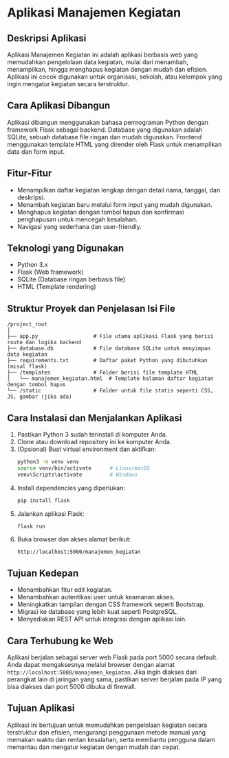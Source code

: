 # Aplikasi Manajemen Kegiatan

## Deskripsi Aplikasi
Aplikasi Manajemen Kegiatan ini adalah aplikasi berbasis web yang memudahkan pengelolaan data kegiatan, mulai dari menambah, menampilkan, hingga menghapus kegiatan dengan mudah dan efisien. Aplikasi ini cocok digunakan untuk organisasi, sekolah, atau kelompok yang ingin mengatur kegiatan secara terstruktur.

## Cara Aplikasi Dibangun
Aplikasi dibangun menggunakan bahasa pemrograman Python dengan framework Flask sebagai backend. Database yang digunakan adalah SQLite, sebuah database file ringan dan mudah digunakan. Frontend menggunakan template HTML yang dirender oleh Flask untuk menampilkan data dan form input.

## Fitur-Fitur
- Menampilkan daftar kegiatan lengkap dengan detail nama, tanggal, dan deskripsi.
- Menambah kegiatan baru melalui form input yang mudah digunakan.
- Menghapus kegiatan dengan tombol hapus dan konfirmasi penghapusan untuk mencegah kesalahan.
- Navigasi yang sederhana dan user-friendly.

## Teknologi yang Digunakan
- Python 3.x
- Flask (Web framework)
- SQLite (Database ringan berbasis file)
- HTML (Template rendering)

## Struktur Proyek dan Penjelasan Isi File
```
/project_root
│
├── app.py                  # File utama aplikasi Flask yang berisi route dan logika backend
├── database.db             # File database SQLite untuk menyimpan data kegiatan
├── requirements.txt        # Daftar paket Python yang dibutuhkan (misal flask)
├── /templates              # Folder berisi file template HTML
│   └── manajemen_kegiatan.html  # Template halaman daftar kegiatan dengan tombol hapus
└── /static                 # Folder untuk file statis seperti CSS, JS, gambar (jika ada)
```

## Cara Instalasi dan Menjalankan Aplikasi
1. Pastikan Python 3 sudah terinstall di komputer Anda.
2. Clone atau download repository ini ke komputer Anda.
3. (Opsional) Buat virtual environment dan aktifkan:
   ```bash
   python3 -m venv venv
   source venv/bin/activate      # Linux/macOS
   venv\Scripts\activate         # Windows
   ```
4. Install dependencies yang diperlukan:
   ```bash
   pip install flask
   ```
5. Jalankan aplikasi Flask:
   ```bash
   flask run
   ```
6. Buka browser dan akses alamat berikut:
   ```
   http://localhost:5000/manajemen_kegiatan
   ```

## Tujuan Kedepan
- Menambahkan fitur edit kegiatan.
- Menambahkan autentikasi user untuk keamanan akses.
- Meningkatkan tampilan dengan CSS framework seperti Bootstrap.
- Migrasi ke database yang lebih kuat seperti PostgreSQL.
- Menyediakan REST API untuk integrasi dengan aplikasi lain.

## Cara Terhubung ke Web
Aplikasi berjalan sebagai server web Flask pada port 5000 secara default. Anda dapat mengaksesnya melalui browser dengan alamat `http://localhost:5000/manajemen_kegiatan`. Jika ingin diakses dari perangkat lain di jaringan yang sama, pastikan server berjalan pada IP yang bisa diakses dan port 5000 dibuka di firewall.

## Tujuan Aplikasi
Aplikasi ini bertujuan untuk memudahkan pengelolaan kegiatan secara terstruktur dan efisien, mengurangi penggunaan metode manual yang memakan waktu dan rentan kesalahan, serta membantu pengguna dalam memantau dan mengatur kegiatan dengan mudah dan cepat.
